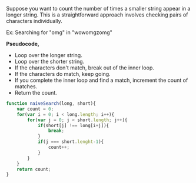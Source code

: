 Suppose you want to count the number of times a smaller string appear in a longer string. 
This is a straightforward approach involves checking pairs of characters individually. 

Ex: 
Searching for "omg" in "wowomgzomg"

**Pseudocode,**
- Loop over the longer string.
- Loop over the shorter string.
- If the characters don't match, break out of the inner loop.
- If the characters do match, keep going.
- If you complete the inner loop and find a match, increment the count of matches.
- Return the count. 

```js
function naiveSearch(long, short){
	var count = 0;
	for(var i = 0; i < long.length; i++){
		for(var j = 0; j < short.length; j++){
			if(short[j] !== long[i+j]){
				break;
			}
			if(j === short.lenght-1){
				count++;
			}
		}
	}
	return count;
}
```